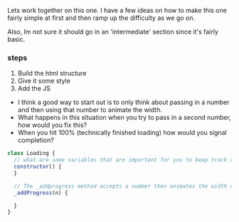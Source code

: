 Lets work together on this one. I have a few ideas on how to make this one fairly simple at first and then ramp up the difficulty as we go on.

Also, Im not sure it should go in an 'intermediate' section since it's fairly basic.


### steps

1) Build the html structure
2) Give it some style
3) Add the JS
  - I think a good way to start out is to only think about passing in a number and then using that number to animate the width.
  - What happens in this situation when you try to pass in a second number, how would you fix this?
  - When you hit 100%  (technically finished loading) how would you signal completion?

```js
class Loading {
  // what are some variables that are important for you to keep track or maybe provide?
  constructor() {
  }

  // The _addprogress method accepts a number then animates the width of an element
  _addProgress(n) {

  }
}
```
